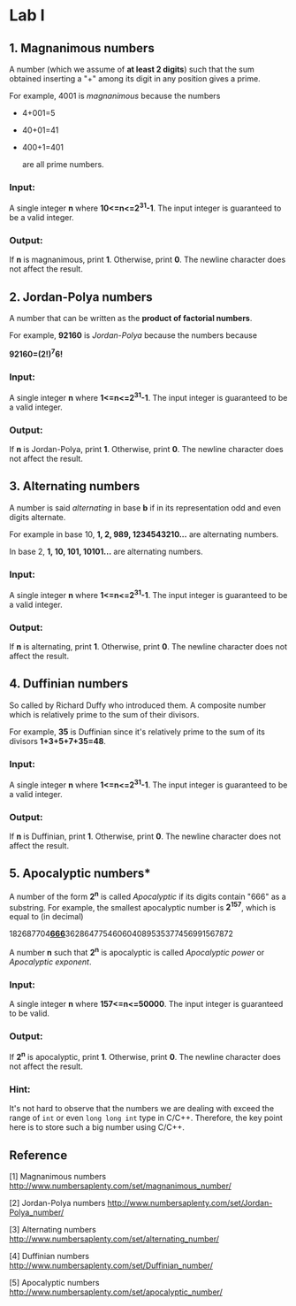 # Lab I

## 1. Magnanimous numbers

A number (which we assume of **at least 2 digits**) such that the sum obtained inserting a "+" among its digit in any position gives a prime.

For example, 4001 is *magnanimous* because the numbers

- 4+001=5

- 40+01=41

- 400+1=401

  are all prime numbers.

### Input:

A single integer **n** where **10<=n<=2<sup>31</sup>-1**. The input integer is guaranteed to be a valid integer.

### Output:

If **n** is magnanimous, print **1**. Otherwise, print **0**. The newline character does not affect the result.



## 2. Jordan-Polya numbers

A number that can be written as the **product of factorial numbers**.

For example, **92160** is *Jordan-Polya* because the numbers because 

**92160=(2!)<sup>7</sup>6!**

### Input:

A single integer **n** where **1<=n<=2<sup>31</sup>-1**. The input integer is guaranteed to be a valid integer.

### Output:

If **n** is Jordan-Polya, print **1**. Otherwise, print **0**. The newline character does not affect the result.



## 3. Alternating numbers

A number is said *alternating* in base **b** if in its representation odd and even digits alternate.

For example in base 10, **1, 2, 989, 1234543210...** are alternating numbers.

In base 2, **1, 10, 101, 10101...**  are alternating numbers.

### Input:

A single integer **n** where **1<=n<=2<sup>31</sup>-1**. The input integer is guaranteed to be a valid integer.

### Output:

If **n** is alternating, print **1**. Otherwise, print **0**. The newline character does not affect the result.



## 4. Duffinian numbers

So called by Richard Duffy who introduced them. A composite number  which is relatively prime to the sum of their divisors.

For example, **35** is Duffinian since it's relatively prime to the sum of its divisors **1+3+5+7+35=48**.

### Input:

A single integer **n** where **1<=n<=2<sup>31</sup>-1**. The input integer is guaranteed to be a valid integer.

### Output:

If **n** is Duffinian, print **1**. Otherwise, print **0**. The newline character does not affect the result.



## 5. Apocalyptic numbers*

A number of the form **2<sup>n</sup>** is called *Apocalyptic* if its digits contain "666" as a substring. For example, the smallest apocalyptic number is **2<sup>157</sup>**, which is equal to (in decimal) 

182687704<u>**666**</u>362864775460604089535377456991567872​

A number **n** such that **2<sup>n</sup>** is apocalyptic is called *Apocalyptic power* or *Apocalyptic exponent*.

### Input:

A single integer **n** where **157<=n<=50000**. The input integer is guaranteed to be valid.

### Output:

If **2<sup>n</sup>** is apocalyptic, print **1**. Otherwise, print **0**. The newline character does not affect the result.

### Hint:

It's not hard to observe that the numbers we are dealing with exceed the range of `int` or even `long long int` type in C/C++. Therefore, the key point here is to store such a big number using C/C++.



## Reference

[1] Magnanimous numbers http://www.numbersaplenty.com/set/magnanimous_number/

[2] Jordan-Polya numbers http://www.numbersaplenty.com/set/Jordan-Polya_number/

[3] Alternating numbers http://www.numbersaplenty.com/set/alternating_number/

[4] Duffinian numbers http://www.numbersaplenty.com/set/Duffinian_number/

[5] Apocalyptic numbers http://www.numbersaplenty.com/set/apocalyptic_number/